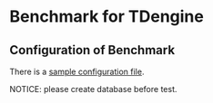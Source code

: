 # Benchmark for TDengine


## Configuration of Benchmark
There is a [sample configuration file](./config.properties).

NOTICE: please create database before test.
